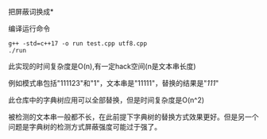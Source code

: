 把屏蔽词换成*

编译运行命令
```shell
g++ -std=c++17 -o run test.cpp utf8.cpp
./run
```
此实现的时间复杂度是O(n),有一定hack空间(n是文本串长度)

例如模式串包括"111123"和"1"，文本串是"11111"，替换的结果是"*111*"

此仓库中的字典树应用可以全部替换，但是时间复杂度是O(n^2)

被检测的文本串一般都不长，在此前提下字典树的替换方式效果更好。但是另一个问题是字典树的检测方式屏蔽强度可能过于强了。
